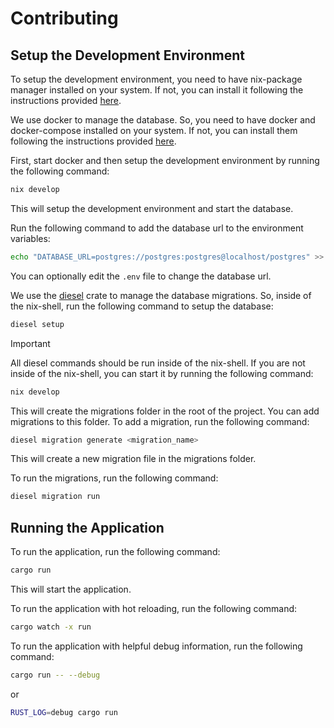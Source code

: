 # Contributing

## Setup the Development Environment

To setup the development environment, you need to have nix-package manager installed on your system. If not, you can install it following the instructions provided [here](https://nixos.org/download.html).

We use docker to manage the database. So, you need to have docker and docker-compose installed on your system. If not, you can install them following the instructions provided [here](https://docs.docker.com/get-docker/).

First, start docker and then setup the development environment by running the following command:

```bash
nix develop
```

This will setup the development environment and start the database.

Run the following command to add the database url to the environment variables:

```bash
echo "DATABASE_URL=postgres://postgres:postgres@localhost/postgres" >> .env
```

You can optionally edit the `.env` file to change the database url.

We use the [diesel](https://diesel.rs/) crate to manage the database migrations. So, inside of the nix-shell, run the following command to setup the database:

```bash
diesel setup
```

> [!IMPORTANT]
> All diesel commands should be run inside of the nix-shell. If you are not inside of the nix-shell, you can start it by running the following command:
>
> ```bash
> nix develop
>```

This will create the migrations folder in the root of the project. You can add migrations to this folder.
To add a migration, run the following command:

```bash
diesel migration generate <migration_name>
```

This will create a new migration file in the migrations folder.

To run the migrations, run the following command:

```bash
diesel migration run
```

## Running the Application

To run the application, run the following command:

```bash
cargo run
```

This will start the application.

To run the application with hot reloading, run the following command:

```bash
cargo watch -x run
```

To run the application with helpful debug information, run the following command:

```bash
cargo run -- --debug
```

or

```bash
RUST_LOG=debug cargo run
```
